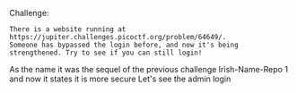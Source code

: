 Challenge:
```
There is a website running at https://jupiter.challenges.picoctf.org/problem/64649/. 
Someone has bypassed the login before, and now it's being strengthened. Try to see if you can still login!
```

As the name it was the sequel of the previous challenge Irish-Name-Repo 1 and now it states it is more secure
Let's see the admin login

